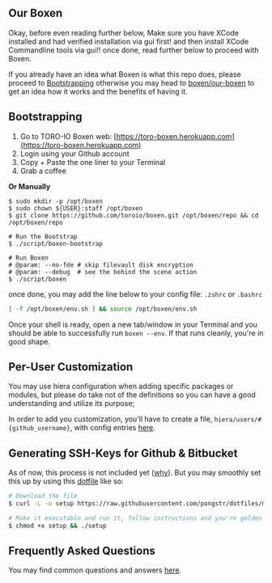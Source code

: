 Our Boxen
---

Okay, before even reading further below, Make sure you have XCode installed and
had verified installation via gui first! and then install XCode Commandline tools
via gui!! once done, read further below to proceed with Boxen.

If you already have an idea what Boxen is what this repo does,
please proceed to [Bootstrapping](#bootstrapping) otherwise you may
head to [boxen/our-boxen](https://github.com/boxen/our-boxen) to get
an idea how it works and the benefits of having it.

## Bootstrapping

1. Go to TORO-IO Boxen web: [https://toro-boxen.herokuapp.com](https://toro-boxen.herokuapp.com)
1. Login using your Github account
1. Copy + Paste the one liner to your Terminal
1. Grab a coffee

**Or Manually**

```
$ sudo mkdir -p /opt/boxen
$ sudo chown ${USER}:staff /opt/boxen
$ git clone https://github.com/toroio/boxen.git /opt/boxen/repo && cd /opt/boxen/repo

# Run the Bootstrap
$ ./script/boxen-bootstrap

# Run Boxen
# @param: --no-fde # skip filevault disk encryption
# @param: --debug  # see the behind the scene action
$ ./script/boxen
```

once done, you may add the line below to your config file:
`.zshrc` or `.bashrc`

```bash
[ -f /opt/boxen/env.sh ] && source /opt/boxen/env.sh
```

Once your shell is ready, open a new tab/window in your Terminal
and you should be able to successfully run `boxen --env`.
If that runs cleanly, you're in good shape.

Per-User Customization
--

You may use hiera configuration when adding specific packages or modules, but please
do take not of the definitions so you can have a good understanding and utilize its purpose;

In order to add you customization, you'll have to create a file,
`hiera/users/#{github_username}`, with config entries [here](hiera/users/README.md).

Generating SSH-Keys for Github & Bitbucket
---

As of now, this process is not included yet ([why](https://github.com/TORO-IO/boxen/issues/73)).
But you may smoothly set this up by using this [dotfile](https://github.com/pongstr/dotfiles/blob/master/init/.gituser)
like so:

```bash
# Download the file
$ curl -L -o setup https://raw.githubusercontent.com/pongstr/dotfiles/master/init/.gituser

# Make it executable and run it, follow instructions and you're golden
$ chmod +x setup && ./setup
```

Frequently Asked Questions
---

You may find common questions and answers [here](docs/faq.md).

